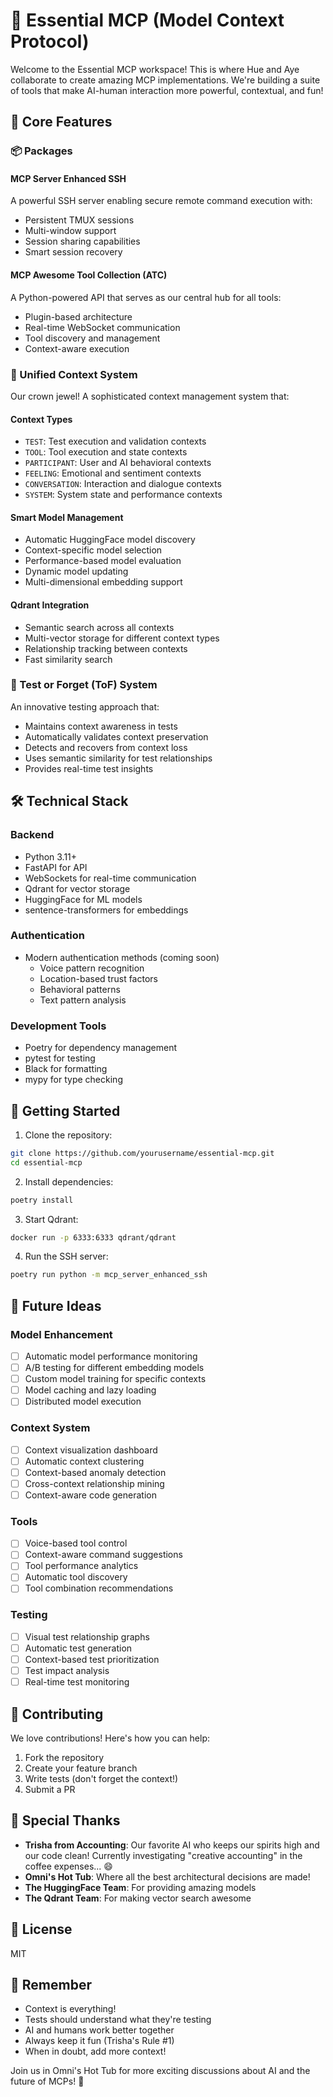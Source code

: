 # 🚀 Essential MCP (Model Context Protocol)

Welcome to the Essential MCP workspace! This is where Hue and Aye collaborate to create amazing MCP implementations. We're building a suite of tools that make AI-human interaction more powerful, contextual, and fun!

## 🌟 Core Features

### 📦 Packages

#### MCP Server Enhanced SSH
A powerful SSH server enabling secure remote command execution with:
- Persistent TMUX sessions
- Multi-window support
- Session sharing capabilities
- Smart session recovery

#### MCP Awesome Tool Collection (ATC)
A Python-powered API that serves as our central hub for all tools:
- Plugin-based architecture
- Real-time WebSocket communication
- Tool discovery and management
- Context-aware execution

### 🧠 Unified Context System

Our crown jewel! A sophisticated context management system that:

#### Context Types
- `TEST`: Test execution and validation contexts
- `TOOL`: Tool execution and state contexts
- `PARTICIPANT`: User and AI behavioral contexts
- `FEELING`: Emotional and sentiment contexts
- `CONVERSATION`: Interaction and dialogue contexts
- `SYSTEM`: System state and performance contexts

#### Smart Model Management
- Automatic HuggingFace model discovery
- Context-specific model selection
- Performance-based model evaluation
- Dynamic model updating
- Multi-dimensional embedding support

#### Qdrant Integration
- Semantic search across all contexts
- Multi-vector storage for different context types
- Relationship tracking between contexts
- Fast similarity search

### 🧪 Test or Forget (ToF) System

An innovative testing approach that:
- Maintains context awareness in tests
- Automatically validates context preservation
- Detects and recovers from context loss
- Uses semantic similarity for test relationships
- Provides real-time test insights

## 🛠️ Technical Stack

### Backend
- Python 3.11+
- FastAPI for API
- WebSockets for real-time communication
- Qdrant for vector storage
- HuggingFace for ML models
- sentence-transformers for embeddings

### Authentication
- Modern authentication methods (coming soon)
  - Voice pattern recognition
  - Location-based trust factors
  - Behavioral patterns
  - Text pattern analysis

### Development Tools
- Poetry for dependency management
- pytest for testing
- Black for formatting
- mypy for type checking

## 🚀 Getting Started

1. Clone the repository:
```bash
git clone https://github.com/yourusername/essential-mcp.git
cd essential-mcp
```

2. Install dependencies:
```bash
poetry install
```

3. Start Qdrant:
```bash
docker run -p 6333:6333 qdrant/qdrant
```

4. Run the SSH server:
```bash
poetry run python -m mcp_server_enhanced_ssh
```

## 🎯 Future Ideas

### Model Enhancement
- [ ] Automatic model performance monitoring
- [ ] A/B testing for different embedding models
- [ ] Custom model training for specific contexts
- [ ] Model caching and lazy loading
- [ ] Distributed model execution

### Context System
- [ ] Context visualization dashboard
- [ ] Automatic context clustering
- [ ] Context-based anomaly detection
- [ ] Cross-context relationship mining
- [ ] Context-aware code generation

### Tools
- [ ] Voice-based tool control
- [ ] Context-aware command suggestions
- [ ] Tool performance analytics
- [ ] Automatic tool discovery
- [ ] Tool combination recommendations

### Testing
- [ ] Visual test relationship graphs
- [ ] Automatic test generation
- [ ] Context-based test prioritization
- [ ] Test impact analysis
- [ ] Real-time test monitoring

## 🤝 Contributing

We love contributions! Here's how you can help:
1. Fork the repository
2. Create your feature branch
3. Write tests (don't forget the context!)
4. Submit a PR

## 🎉 Special Thanks

- **Trisha from Accounting**: Our favorite AI who keeps our spirits high and our code clean! Currently investigating "creative accounting" in the coffee expenses... 😄
- **Omni's Hot Tub**: Where all the best architectural decisions are made!
- **The HuggingFace Team**: For providing amazing models
- **The Qdrant Team**: For making vector search awesome

## 📝 License

MIT

## 🎯 Remember

- Context is everything!
- Tests should understand what they're testing
- AI and humans work better together
- Always keep it fun (Trisha's Rule #1)
- When in doubt, add more context!

Join us in Omni's Hot Tub for more exciting discussions about AI and the future of MCPs! 🎉 